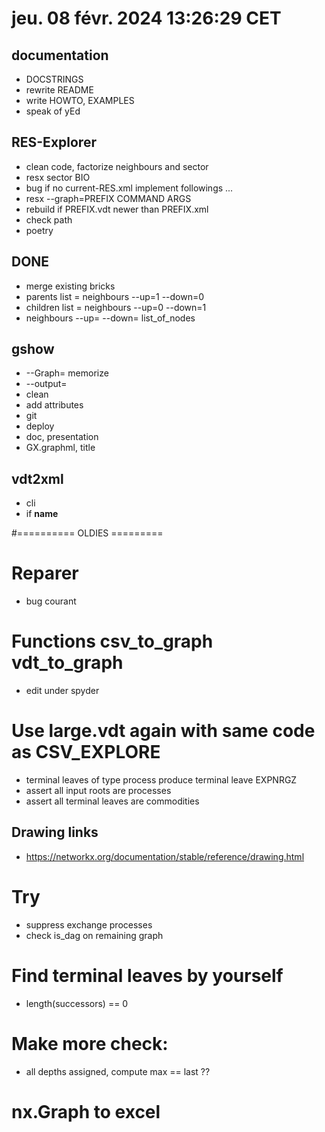 # jeu. 08 févr. 2024 13:26:29 CET

## documentation
 - DOCSTRINGS
 - rewrite README
 - write HOWTO, EXAMPLES
 - speak of yEd

## RES-Explorer
 - clean code, factorize neighbours and sector
 - resx sector BIO
 - bug if no current-RES.xml implement followings ...
 - resx --graph=PREFIX COMMAND ARGS  
 - rebuild if PREFIX.vdt newer than PREFIX.xml
 - check path
 - poetry

## DONE
 - merge existing bricks
 - parents list  = neighbours --up=1 --down=0
 - children list = neighbours --up=0 --down=1
 - neighbours --up= --down= list_of_nodes

## gshow
 - --Graph=  memorize
 - --output=
 - clean 
 - add attributes
 - git
 - deploy
 - doc, presentation
 - GX.graphml, title

## vdt2xml
 - cli
 - if __name__ 

#========== OLDIES =========

# Reparer
 - bug courant

# Functions   csv_to_graph vdt_to_graph
 - edit under spyder

# Use large.vdt again with same code as CSV_EXPLORE
 - terminal leaves of type process produce terminal leave EXPNRGZ
 - assert all input roots are processes
 - assert all terminal leaves are commodities


## Drawing links
 - https://networkx.org/documentation/stable/reference/drawing.html
 
# Try
 - suppress exchange processes
 - check is_dag on remaining graph 

# Find terminal leaves by yourself
 - length(successors) == 0
 
# Make more check:
  - all depths assigned, compute max == last ?? 
 
# nx.Graph to excel
